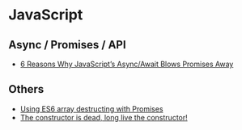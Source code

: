 
# JavaScript

## Async / Promises / API
 * [6 Reasons Why JavaScript’s Async/Await Blows Promises Away](https://hackernoon.com/6-reasons-why-javascripts-async-await-blows-promises-away-tutorial-c7ec10518dd9)
 
## Others
 * [Using ES6 array destructing with Promises](https://dev.to/mrm8488/using-es6-array-destructing-with-promises-cco)
 * [The constructor is dead, long live the constructor!](https://hackernoon.com/the-constructor-is-dead-long-live-the-constructor-c10871bea599)
